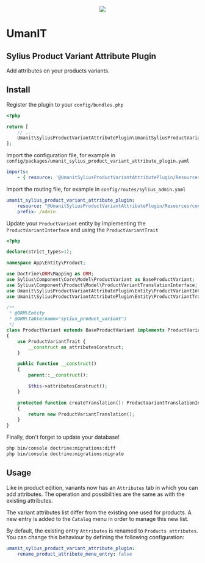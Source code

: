 <p align="center">
    <a href="https://sylius.com" target="_blank">
        <img src="https://demo.sylius.com/assets/shop/img/logo.png" />
    </a>
</p>

# UmanIT

## Sylius Product Variant Attribute Plugin

Add attributes on your products variants.

## Install

Register the plugin to your `config/bundles.php`

```php
<?php

return [
    // ...
    Umanit\SyliusProductVariantAttributePlugin\UmanitSyliusProductVariantAttributePlugin::class => ['all' => true],
];
```

Import the configuration file, for example in `config/packages/umanit_sylius_product_variant_attribute_plugin.yaml`

```yaml
imports:
    - { resource: '@UmanitSyliusProductVariantAttributePlugin/Resources/config/config.yaml' }
```

Import the routing file, for example in `config/routes/sylius_admin.yaml`

```yaml
umanit_sylius_product_variant_attribute_plugin:
    resource: "@UmanitSyliusProductVariantAttributePlugin/Resources/config/admin_routing.yaml"
    prefix: /admin
```

Update your `ProductVariant` entity by implementing the `ProductVariantInterface` and using the `ProductVariantTrait`

```php
<?php

declare(strict_types=1);

namespace App\Entity\Product;

use Doctrine\ORM\Mapping as ORM;
use Sylius\Component\Core\Model\ProductVariant as BaseProductVariant;
use Sylius\Component\Product\Model\ProductVariantTranslationInterface;
use Umanit\SyliusProductVariantAttributePlugin\Entity\ProductVariantInterface;
use Umanit\SyliusProductVariantAttributePlugin\Entity\ProductVariantTrait;

/**
 * @ORM\Entity
 * @ORM\Table(name="sylius_product_variant")
 */
class ProductVariant extends BaseProductVariant implements ProductVariantInterface
{
    use ProductVariantTrait {
        __construct as attributesConstruct;
    }

    public function __construct()
    {
        parent::__construct();

        $this->attributesConstruct();
    }

    protected function createTranslation(): ProductVariantTranslationInterface
    {
        return new ProductVariantTranslation();
    }
}
```

Finally, don't forget to update your database!

```bash
php bin/console doctrine:migrations:diff
php bin/console doctrine:migrations:migrate
```

## Usage

Like in product edition, variants now has an `Attributes` tab in which you can add attributes. The operation and
possibilities are the same as with the existing attributes.

The variant attributes list differ from the existing one used for products. A new entry is added to the `Catalog` menu
in order to manage this new list.

By default, the existing entry `Attributes` is renamed to `Products attributes`. You can change this behaviour by
defining the following configuration:

```yaml
umanit_sylius_product_variant_attribute_plugin:
    rename_product_attribute_menu_entry: false
```
